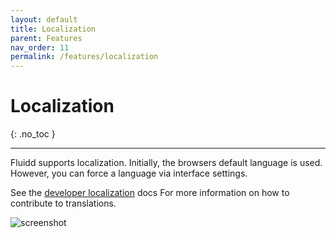 ```yaml
---
layout: default
title: Localization
parent: Features
nav_order: 11
permalink: /features/localization
---
```


# Localization
{: .no_toc }

---

Fluidd supports localization. Initially, the browsers default language is used. However, you can force a language via interface settings.

See the [developer localization](/development/localization) docs For more information on how to contribute to translations.

![screenshot](/assets/images/localization.png)
